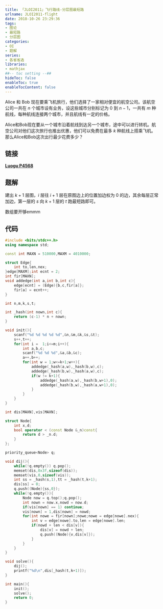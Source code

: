 ```yaml
---
title: 「JLOI2011」飞行路线-分层图最短路
urlname: JLOI2011-flight
date: 2018-10-26 23:29:36
tags:
- 图论
- 最短路
- 分层图
categories: 
- OI
- 题解
series:
- 各省省选
libraries:
- mathjax 
##-- toc setting --##
hideToc: false
enableToc: true
enableTocContent: false
---
```


Alice 和 Bob 现在要乘飞机旅行，他们选择了一家相对便宜的航空公司。该航空公司一共在 $n$ 个城市设有业务，设这些城市分别标记为 $0$ 到 $n-1$，一共有 $m$ 种航线，每种航线连接两个城市，并且航线有一定的价格。

Alice和Bob现在要从一个城市沿着航线到达另一个城市，途中可以进行转机。航空公司对他们这次旅行也推出优惠，他们可以免费在最多 $k$ 种航线上搭乘飞机。那么Alice和Bob这次出行最少花费多少？



<!--more-->

## 链接

[**Luogu P4568**](https://www.luogu.org/problemnew/show/P4568)

## 题解

建出 $k+1$ 层图，$i$ 层往 $i+1$ 层在原图边上的位置加边权为 $0$ 的边，其余每层正常加边，第一层的 $s$ 向 $k+1$ 层的 $t$ 跑最短路即可。

数组要开够emmm

## 代码



```cpp
#include <bits/stdc++.h>
using namespace std;

const int MAXN = 510000,MAXM = 4010000;

struct Edge{
    int to,len,nex;
}edge[MAXM];int ecnt = 2;
int fir[MAXN];
void addedge(int a,int b,int c){
    edge[ecnt] = (Edge){b,c,fir[a]};
    fir[a] = ecnt++;
}

int n,m,k,s,t;

int _hash(int nown,int c){
    return (c-1) * n + nown;
}

void init(){
    scanf("%d %d %d %d %d",&n,&m,&k,&s,&t);
    s++,t++;
    for(int i =  1;i<=m;i++){
        int a,b,c;
        scanf("%d %d %d",&a,&b,&c);
        a++,b++;
        for(int w = 1;w<=k+1;w++){
            addedge(_hash(a,w),_hash(b,w),c);
            addedge(_hash(b,w),_hash(a,w),c);
            if(w != k+1){
                addedge(_hash(a,w),_hash(b,w+1),0);
                addedge(_hash(b,w),_hash(a,w+1),0);
            }
        }
    }
}

int dis[MAXN],vis[MAXN];

struct Node{
    int x,d;	
    bool operator < (const Node &_n)const{
        return d > _n.d;
    }
};

priority_queue<Node> q;

void dij(){
    while(!q.empty()) q.pop();
    memset(dis,0x3f,sizeof(dis));
    memset(vis,0,sizeof(vis));
    int ss = _hash(s,1),tt = _hash(t,k+1);
    dis[ss] = 0;
    q.push((Node){ss,0});
    while(!q.empty()){
        Node now = q.top();q.pop();
        int nown = now.x,nowd = now.d;
        if(vis[nown] == 1) continue;
        vis[nown] = 1,dis[nown] = nowd;
        for(int nowe = fir[nown];nowe;nowe = edge[nowe].nex){
            int v = edge[nowe].to,len = edge[nowe].len;
            if(nowd + len < dis[v]){
                dis[v] = nowd + len;
                q.push((Node){v,dis[v]});
            }
        }
    }
}

void solve(){
    dij();
    printf("%d\n",dis[_hash(t,k+1)]);
}

int main(){
    init();
    solve();
    return 0;
}
```


